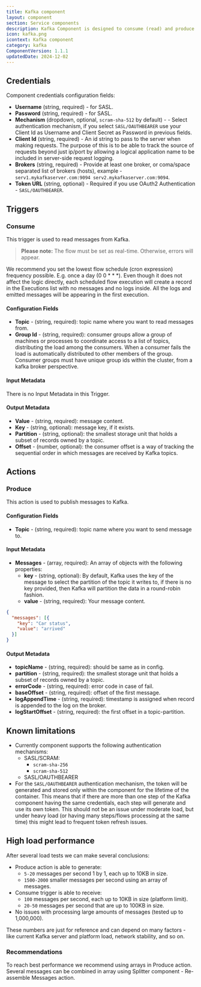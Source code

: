 ```yaml
---
title: Kafka component
layout: component
section: Service components
description: Kafka Component is designed to consume (read) and produce (send) messages to/from Kafka servers
icon: kafka.png
icontext: Kafka component
category: kafka
ComponentVersion: 1.1.1
updatedDate: 2024-12-02
---
```


## Credentials

Component credentials configuration fields:

* **Username** (string, required) - for SASL.
* **Password**  (string, required) - for SASL.
* **Mechanism**  (dropdown, optional, `scram-sha-512` by default) - - Select authentication mechanism, if you select `SASL/OAUTHBEARER` use your Client Id as Username and Client Secret as Password in previous fields.
* **Client Id**  (string, required) - An id string to pass to the server when making requests. The purpose of this is to be able to track the source of requests beyond just ip/port by allowing a logical application name to be included in server-side request logging.
* **Brokers**  (string, required) - Provide at least one broker, or coma/space separated list of brokers (hosts), example - `serv1.mykafkaserver.com:9094 serv2.mykafkaserver.com:9094`.
* **Token URL** (string, optional) - Required if you use OAuth2 Authentication - `SASL/OAUTHBEARER`.

## Triggers

### Consume

This trigger is used to read messages from Kafka.

>**Please note:** The flow must be set as real-time. Otherwise, errors will appear.

We recommend you set the lowest flow schedule (cron expression) frequency possible. E.g. once a day (0 0 * * *). Even though it does not affect the logic directly, each scheduled flow execution will create a record in the Executions list with no messages and no logs inside. All the logs and emitted messages will be appearing in the first execution.

#### Configuration Fields

* **Topic** - (string, required): topic name where you want to read messages from.
* **Group Id** - (string, required): consumer groups allow a group of machines or processes to coordinate access to a list of topics, distributing the load among the consumers. When a consumer fails the load is automatically distributed to other members of the group. Consumer groups must have unique group ids within the cluster, from a kafka broker perspective.

#### Input Metadata

There is no Input Metadata in this Trigger.

#### Output Metadata

* **Value** - (string, required): message content.
* **Key** - (string, optional): message key, if it exists.
* **Partition** - (string, optional): the smallest storage unit that holds a subset of records owned by a topic.
* **Offset** - (number, optional): the consumer offset is a way of tracking the sequential order in which messages are received by Kafka topics.

## Actions

### Produce

This action is used to publish messages to Kafka.

#### Configuration Fields

* **Topic** - (string, required): topic name where you want to send message to.

#### Input Metadata

* **Messages** - (array, required): An array of objects with the following properties:
  * **key** - (string, optional): By default, Kafka uses the key of the message to select the partition of the topic it writes to, if there is no key provided, then Kafka will partition the data in a round-robin fashion.
  * **value** - (string, required): Your message content.

```json
{
  "messages": [{
    "key": "Car status",
    "value": "arrived"
  }]
}
```

#### Output Metadata

* **topicName** - (string, required): should be same as in config.
* **partition** - (string, required): the smallest storage unit that holds a subset of records owned by a topic.
* **errorCode** - (string, required): error code in case of fail.
* **baseOffset** - (string, required): offset of the first message.
* **logAppendTime** - (string, required): timestamp is assigned when record is appended to the log on the broker.
* **logStartOffset** - (string, required): the first offset in a topic-partition.

## Known limitations

* Currently component supports the following authentication mechanisms:
  * SASL/SCRAM:
    - `scram-sha-256`
    - `scram-sha-512`
  * SASL/OAUTHBEARER
* For the `SASL/OAUTHBEARER` authentication mechanism, the token will be generated and stored only within the component for the lifetime of the container. This means that if there are more than one step of the Kafka component having the same credentials, each step will generate and use its own token. This should not be an issue under moderate load, but under heavy load (or having many steps/flows processing at the same time) this might lead to frequent token refresh issues.

## High load performance

After several load tests we can make several conclusions:

  - Produce action is able to generate:
    - `5-20` messages per second 1 by 1, each up to 10KB in size.
    - `1500-2000` smaller messages per second using an array of messages.
  - Consume trigger is able to receive:
    - `100` messages per second, each up to 10KB in size (platform limit).
    - `20-50` messages per second that are up to 100KB in size.
  - No issues with processing large amounts of messages (tested up to 1,000,000).

These numbers are just for reference and can depend on many factors - like current Kafka server and platform load, network stability, and so on.

### Recommendations
To reach best performance we recommend using arrays in Produce action. Several messages can be combined in array using Splitter component - Re-assemble Messages action.
